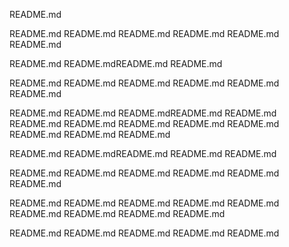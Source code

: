README.md



README.md
README.md
README.md
README.md
README.md
README.md

README.md
README.mdREADME.md
README.md

README.md
README.md
README.md
README.md
README.md
README.md

README.md
README.md
README.mdREADME.md
README.md
README.md
README.md
README.md
README.md
README.md
README.md
README.md
README.md

README.md
README.mdREADME.md
README.md
README.md

README.md
README.md
README.md
README.md
README.md
README.md

README.md
README.md
README.md
README.md
README.md
README.md
README.md
README.md
README.md

README.md
README.md
README.md
README.md
README.md
